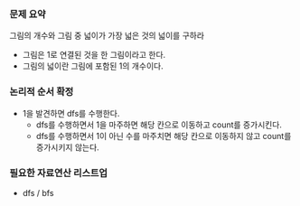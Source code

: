 ### 문제 요약

그림의 개수와 그림 중 넓이가 가장 넓은 것의 넓이를 구하라

- 그림은 1로 연결된 것을 한 그림이라고 한다.
- 그림의 넓이란 그림에 포함된 1의 개수이다.

### 논리적 순서 확정

- 1을 발견하면 dfs를 수행한다.
    - dfs를 수행하면서 1을 마주하면 해당 칸으로 이동하고 count를 증가시킨다.
    - dfs를 수행하면서 1이 아닌 수를 마주치면 해당 칸으로 이동하지 않고 count를 증가시키지 않는다.

### 필요한 자료연산 리스트업

- dfs / bfs